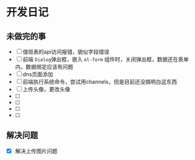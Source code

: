 # 开发日记

## 未做完的事
- [ ] 值班表的api访问报错，貌似字段错误
- [ ] 前端 `Dialog`弹出框，嵌入 `el-form` 组件时，关闭弹出框，数据还在表单内，数据绑定应该有问题
- [ ] dns页面添加
- [ ] 前端执行系统命令，尝试用channels，但是目前还没搞明白这东西
- [ ] 上传头像，更改头像
- [ ]
- [ ]
- [ ]
- [ ]


## 解决问题
- [x] 解决上传图片问题